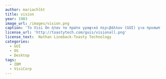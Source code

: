```yaml
---
author: mariachlkt
title: vision
year: 1983
image_url: /images/vision.png
caption: 'Το Visi On ήταν το πρώτο γραφικό περιβάλλον (GUI) για προσωπικούς υπολογιστές συμβατούς με IBM, που εκτελούσαν MS-DOS.Αποτέλεσε ένα ιδιαίτερα προηγμένο λογισμικό στην εποχή του, καθώς διέθεται χρήσιμα και σημαντικά χαρακτηριστικά και λειτουργίες,όπως γραφική επικάλυψη παραθύρου, προσαρμοσμένο σύστημα αρχειοθέτησης, φορητή εικονική μηχανή, ενσωματωμένη σουίτα (Visi On Calc-Visi On Graph-Visi On Word) και υποστήριξη σε εφαρμογές τρίτων.'
license_url: 'http://toastytech.com/guis/visionall.png'
license_text:  Nathan Lineback-Toasty Technology
categories:
  - GUI
  - OS
  - Desktop
tags:
  - ΙΒΜ
  - VisiCorp
---
```


